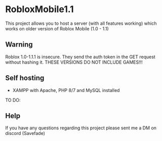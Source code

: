 # RobloxMobile1.1

This project allows you to host a server (with all features working) which works on older version of Roblox Mobile (1.0 - 1.1)

## Warning
Roblox 1.0-1.1.1 is insecure. They send the auth token in the GET request without hashing it.
THESE VERSIONS DO NOT INCLUDE GAMES!!!

## Self hosting

* XAMPP with Apache, PHP 8/7 and MySQL installed

TO DO:

## Help

If you have any questions regarding this project please sent me a DM on discord (Savefade)
